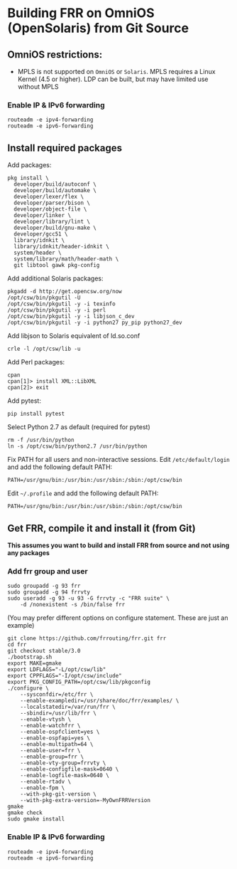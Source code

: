 Building FRR on OmniOS (OpenSolaris) from Git Source
====================================================

OmniOS restrictions:
--------------------

- MPLS is not supported on `OmniOS` or `Solaris`. MPLS requires a Linux 
  Kernel (4.5 or higher). LDP can be built, but may have limited use 
  without MPLS

### Enable IP & IPv6 forwarding

    routeadm -e ipv4-forwarding
    routeadm -e ipv6-forwarding 

Install required packages
-------------------------

Add packages:

    pkg install \
      developer/build/autoconf \
      developer/build/automake \
      developer/lexer/flex \
      developer/parser/bison \
      developer/object-file \
      developer/linker \
      developer/library/lint \
      developer/build/gnu-make \
      developer/gcc51 \
      library/idnkit \
      library/idnkit/header-idnkit \
      system/header \
      system/library/math/header-math \
      git libtool gawk pkg-config   

Add additional Solaris packages:

    pkgadd -d http://get.opencsw.org/now
    /opt/csw/bin/pkgutil -U
    /opt/csw/bin/pkgutil -y -i texinfo
    /opt/csw/bin/pkgutil -y -i perl
    /opt/csw/bin/pkgutil -y -i libjson_c_dev
    /opt/csw/bin/pkgutil -y -i python27 py_pip python27_dev

Add libjson to Solaris equivalent of ld.so.conf

    crle -l /opt/csw/lib -u

Add Perl packages:

    cpan
    cpan[1]> install XML::LibXML
    cpan[2]> exit

Add pytest:

    pip install pytest

Select Python 2.7 as default (required for pytest)

    rm -f /usr/bin/python
    ln -s /opt/csw/bin/python2.7 /usr/bin/python

Fix PATH for all users and non-interactive sessions. Edit `/etc/default/login`
and add the following default PATH:

    PATH=/usr/gnu/bin:/usr/bin:/usr/sbin:/sbin:/opt/csw/bin

Edit `~/.profile` and add the following default PATH:

    PATH=/usr/gnu/bin:/usr/bin:/usr/sbin:/sbin:/opt/csw/bin

Get FRR, compile it and install it (from Git)
---------------------------------------------

**This assumes you want to build and install FRR from source and not using
any packages**

### Add frr group and user

    sudo groupadd -g 93 frr
    sudo groupadd -g 94 frrvty
    sudo useradd -g 93 -u 93 -G frrvty -c "FRR suite" \
        -d /nonexistent -s /bin/false frr

(You may prefer different options on configure statement. These are just
an example)

    git clone https://github.com/frrouting/frr.git frr
    cd frr
    git checkout stable/3.0
    ./bootstrap.sh
    export MAKE=gmake
    export LDFLAGS="-L/opt/csw/lib"
    export CPPFLAGS="-I/opt/csw/include"
    export PKG_CONFIG_PATH=/opt/csw/lib/pkgconfig
    ./configure \
        --sysconfdir=/etc/frr \
        --enable-exampledir=/usr/share/doc/frr/examples/ \
        --localstatedir=/var/run/frr \
        --sbindir=/usr/lib/frr \
        --enable-vtysh \
        --enable-watchfrr \
        --enable-ospfclient=yes \
        --enable-ospfapi=yes \
        --enable-multipath=64 \
        --enable-user=frr \
        --enable-group=frr \
        --enable-vty-group=frrvty \
        --enable-configfile-mask=0640 \
        --enable-logfile-mask=0640 \
        --enable-rtadv \
        --enable-fpm \
        --with-pkg-git-version \
        --with-pkg-extra-version=-MyOwnFRRVersion   
    gmake
    gmake check
    sudo gmake install

### Enable IP & IPv6 forwarding

    routeadm -e ipv4-forwarding
    routeadm -e ipv6-forwarding 

